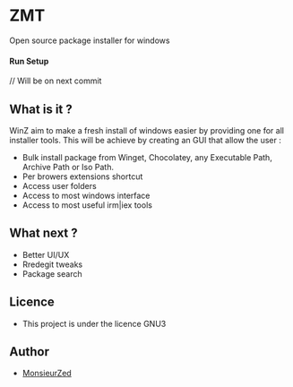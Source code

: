# ZMT

Open source package installer for windows

#### Run Setup

// Will be on next commit

## What is it ?

WinZ aim to make a fresh install of windows easier by providing one for all installer tools. This will be achieve by creating an GUI that allow the user :

- Bulk install package from Winget, Chocolatey, any Executable Path, Archive Path or Iso Path.
- Per browers extensions shortcut
- Access user folders
- Access to most windows interface
- Access to most useful irm|iex tools

## What next ?

- Better UI/UX
- Rredegit tweaks
- Package search

## Licence

- This project is under the licence GNU3

## Author

- [MonsieurZed](https://github.com/MonsieurZed)
